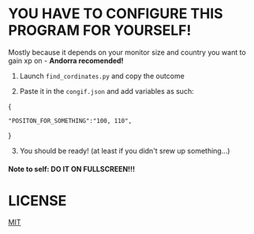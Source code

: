 # YOU HAVE TO CONFIGURE THIS PROGRAM FOR YOURSELF!
Mostly because it depends on your monitor size and country you want to gain xp on - **Andorra recomended!**

1. Launch `find_cordinates.py` and copy the outcome

2. Paste it in the `congif.json` and add variables as such:

{

    "POSITON_FOR_SOMETHING":"100, 110",

}

3. You should be ready! (at least if you didn't srew up something...)

#### Note to self: **DO IT ON FULLSCREEN!!!**

# LICENSE
[MIT](https://raw.githubusercontent.com/Kewals2PL/openguesserXP/refs/heads/main/LICENSE)
